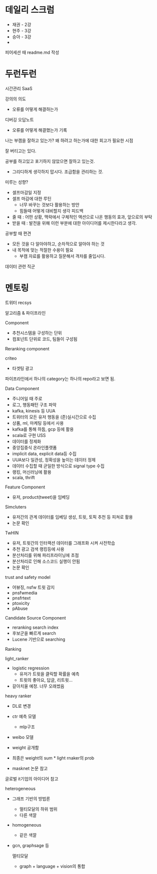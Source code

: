 # 데일리 스크럼
- 재권 - 2강
- 현주 - 3강
- 승아 - 3강
- 

피어세션 때 readme.md 작성


# 두런두런


시간관리 SaaS

강의의 의도
- 오류를 어떻게 해결하는가

디버깅
오답노트
- 오류를 어떻게 해결했는가 기록

나는 부캠을 잘하고 있는가? 왜 하려고 하는가에 대한 회고가 필요한 시점

잘 버티고는 있다.

공부를 하고있고 포기하지 않았으면 잘하고 있는것.
- 그리디하게 생각하지 맙시다.
조급함을 관리하는 것.

미루는 성향?
- 셀프마감일 지정
- 셀프 마감에 대한 루틴
	- 너무 바꾸는 것보다 활용하는 방안
	- 힘들때 어떻게 대비할지 생각
피드백
- 줄 때 : 어떤 상황, 맥락에서 구체적인 액션으로 나온 행동의 효과, 앞으로의 부탁
- 받을 때 : 발전을 위해 이런 부분에 대한 아이디어를 제시한다라고 생각.

공부할 때 편견
- 모든 것을 다 알아야하고, 순차적으로 알아야 하는 것
- 내 목적에 맞는 적절한 수용이 필요
	- 부캠 자료를 활용하고 질문해서 격차를 줄입시다.



데이터 관련 직군




# 멘토링
트위터 recsys

알고리즘 & 파이프라인

Component
 - 추천시스템을 구성하는 단위
 - 컴포넌트 단위로 코드, 팀들이 구성됨

Reranking component

criteo
- 타겟팅 광고

파이프라인에서 하나의 category는 하나의 repo라고 보면 됨.

Data Component
- 주니어일 때 주로
- 로그, 행동패턴 구조 파악
- kafka, kinesis 등
UUA
- 트위터의 모든 유저 행동을 (준)실시간으로 수집
- 상품, ml, 마케팅 등에서 사용
- kafka를 통해 하둡, gcp 등에 활용
- scala로 구현
USS
- 데이터를 정제화
- 중앙집중식 온라인플랫폼
- implicit data, explicit data등 수집
- UUA보다 일관성, 정확성을 높이는 데이터 정제
- 데이터 수집할 때 균일한 방식으로 signal type 수집
- 랭킹, 머신러닝에 활용
- scala, thrift

Feature Component
- 유저, product(tweet)을 임베딩

Simcluters
- 유저간의 관계 데이터를 임베딩 생성, 트윗, 토픽 추천 등 피쳐로 활용
- 논문 확인

TwHIN
- 유저, 트윗간의 인터랙션 데이터를 그래프화 시켜 사전학습
- 추천 광고 검색 랭킹등에 사용
- 분산처리를 위해 파리프라이닝에 초점
- 분산처리로 인해 소스코드 실행이 안됨
- 논문 확인

trust and safety model
- 어뷰징, nsfw 트윗 감지
- pnsfwmedia
- pnsfrtext
- ptoxicity
- pAbuse


Candidate Source Component
- reranking
search index
- 후보군을 빠르게 search
- Lucene 기반으로 searching

Ranking

light_ranker
- logistic regression
	- 유저가 트윗을 클릭할 확률을 예측
	- 트윗의 좋아요, 답글, 리트윗...
- 갈아치울 예정. 너무 오래썼음

heavy ranker
- DL로 변경
- ctr 예측 모델
	- mlp구조
- weibo 모델

- weight 공개함
- 최종은 weight의 sum * light rnaker의 prob
- masknet 논문 참고

글로벌 it기업의 아이디어 참고

heterogeneous
- 그래프 기반의 방법론
	- 멀티모달의 하위 범위
	- 다른 색깔
- homogeneous
	- 같은 색깔
- gcn, graphsage 등

  멀티모달
  - graph + language + vision의 통합
  


